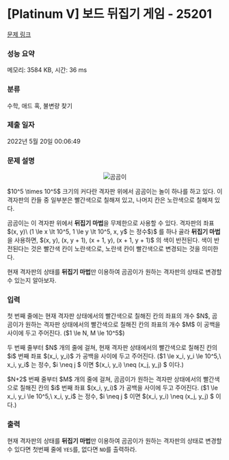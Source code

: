 # [Platinum V] 보드 뒤집기 게임 - 25201 

[문제 링크](https://www.acmicpc.net/problem/25201) 

### 성능 요약

메모리: 3584 KB, 시간: 36 ms

### 분류

수학, 애드 혹, 불변량 찾기

### 제출 일자

2022년 5월 20일 00:06:49

### 문제 설명

<p style="text-align: center;"><img alt="곰곰이" src="" style="max-height:100px; object-fit:contain; display:inline-block;"></p>

<p>$10^5 \times 10^5$ 크기의 커다란 격자판 위에서 곰곰이는 놀이 하나를 하고 있다. 이 격자판의 칸들 중 일부분은 빨간색으로 칠해져 있고, 나머지 칸은 노란색으로 칠해져 있다.</p>

<p>곰곰이는 이 격자판 위에서 <strong>뒤집기 마법</strong>을 무제한으로 사용할 수 있다. 격자판의 좌표 $(x, y)\ (1 \le x \lt 10^5, 1 \le y \lt 10^5, x, y$ 는 정수$)$ 를 하나 골라 <strong>뒤집기 마법</strong>을 사용하면, $(x, y), (x, y + 1), (x + 1, y), (x + 1, y + 1)$ 의 색이 반전된다. 색이 반전된다는 것은 빨간색 칸이 노란색으로, 노란색 칸이 빨간색으로 변경되는 것을 의미한다.<img alt="" src=""><img alt="" src=""></p>

<p>현재 격자판의 상태를 <strong>뒤집기 마법</strong>만 이용하여 곰곰이가 원하는 격자판의 상태로 변경할 수 있는지 알아보자.</p>

### 입력 

 <p>첫 번째 줄에는 현재 격자판 상태에서의 빨간색으로 칠해진 칸의 좌표의 개수 $N$, 곰곰이가 원하는 격자판 상태에서의 빨간색으로 칠해진 칸의 좌표의 개수 $M$ 이 공백을 사이에 두고 주어진다. ($1 \le N, M \le 10^5$)</p>

<p>두 번째 줄부터 $N$ 개의 줄에 걸쳐, 현재 격자판 상태에서의 빨간색으로 칠해진 칸의 $i$ 번째 좌표 $(x_i, y_i)$ 가 공백을 사이에 두고 주어진다. ($1 \le x_i, y_i \le 10^5,\ x_i, y_i$ 는 정수, $i \neq j $ 이면 $(x_i, y_i) \neq (x_j, y_j) $ 이다.)</p>

<p>$N+2$ 번째 줄부터 $M$ 개의 줄에 걸쳐, 곰곰이가 원하는 격자판 상태에서의 빨간색으로 칠해진 칸의 $i$ 번째 좌표 $(x_i, y_i)$ 가 공백을 사이에 두고 주어진다. ($1 \le x_i, y_i \le 10^5,\ x_i, y_i$ 는 정수, $i \neq j $ 이면 $(x_i, y_i) \neq (x_j, y_j) $ 이다.)</p>

### 출력 

 <p>현재 격자판의 상태를 <strong>뒤집기 마법</strong>만 이용하여 곰곰이가 원하는 격자판의 상태로 변경할 수 있다면 첫번째 줄에 <code>YES</code>를, 없다면 <code>NO</code>를 출력하라.</p>

